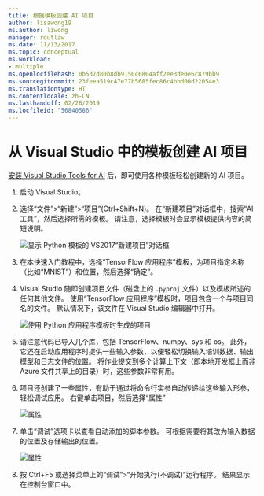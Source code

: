 ```yaml
---
title: 根据模板创建 AI 项目
author: lisawong19
ms.author: liwong
manager: routlaw
ms.date: 11/13/2017
ms.topic: conceptual
ms.workload:
- multiple
ms.openlocfilehash: 0b537d80b8db9150c6804aff2ee3de0e6c879bb9
ms.sourcegitcommit: 23feea519c47e77b5685fec86c4bbd00d22054e3
ms.translationtype: HT
ms.contentlocale: zh-CN
ms.lasthandoff: 02/26/2019
ms.locfileid: "56840586"
---
```

# <a name="create-an-ai-project-from-a-template-in-visual-studio"></a>从 Visual Studio 中的模板创建 AI 项目

[安装 Visual Studio Tools for AI](installation.md) 后，即可使用各种模板轻松创建新的 AI 项目。

1. 启动 Visual Studio。

2. 选择“文件”>“新建”>“项目”(Ctrl+Shift+N)。 在“新建项目”对话框中，搜索“AI 工具”，然后选择所需的模板。 请注意，选择模板时会显示模板提供内容的简短说明。

    ![显示 Python 模板的 VS2017“新建项目”对话框](media/create-project/new-ai-project.png)

3. 在本快速入门教程中，选择“TensorFlow 应用程序”模板，为项目指定名称（比如“MNIST”）和位置，然后选择“确定”。

4. Visual Studio 随即创建项目文件（磁盘上的 `.pyproj` 文件）以及模板所述的任何其他文件。 使用“TensorFlow 应用程序”模板时，项目包含一个与项目同名的文件。 默认情况下，该文件在 Visual Studio 编辑器中打开。

    ![使用 Python 应用程序模板时生成的项目](media/create-project/new-tensorflowapp.png)

5. 请注意代码已导入几个库，包括 TensorFlow、numpy、sys 和 os。 此外，它还在启动应用程序时提供一些输入参数，以便轻松切换输入培训数据、输出模型和日志文件的位置。 将作业提交到多个计算上下文（即本地开发框上而非 Azure 文件共享上的目录）时，这些参数非常有用。

6. 项目还创建了一些属性，有助于通过将命令行实参自动传递给这些输入形参，轻松调试应用。 右键单击项目，然后选择“属性”

    ![属性](media/create-project/project-properties.png)

7. 单击“调试”选项卡以查看自动添加的脚本参数。 可根据需要将其改为输入数据的位置及存储输出的位置。

    ![属性](media/create-project//project-properties_1.png)

8. 按 Ctrl+F5 或选择菜单上的“调试”>“开始执行(不调试)”运行程序。 结果显示在控制台窗口中。
